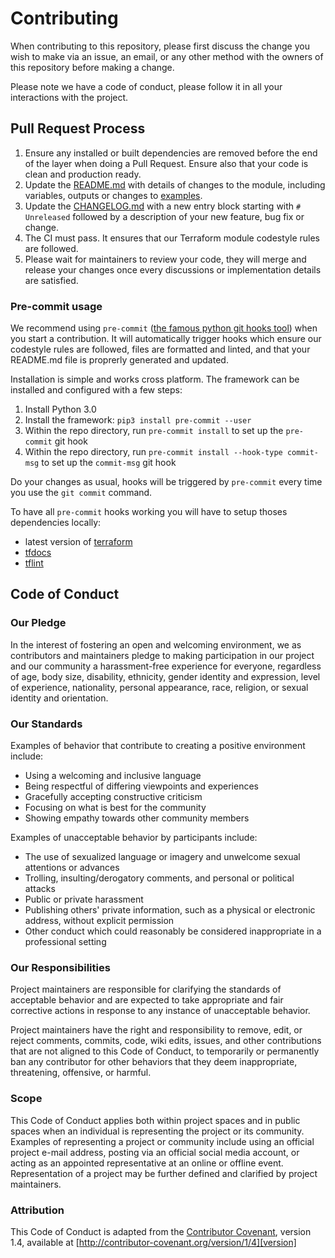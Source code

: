 # Contributing

When contributing to this repository, please first discuss the change you wish to make via an issue,
an email, or any other method with the owners of this repository before making a change.

Please note we have a code of conduct, please follow it in all your interactions with the project.

## Pull Request Process

1. Ensure any installed or built dependencies are removed before the end of the layer when doing a
   Pull Request. Ensure also that your code is clean and production ready.
2. Update the [README.md](./README.md) with details of changes to the module, including variables, outputs
   or changes to [examples](./examples).
3. Update the [CHANGELOG.md](./CHANGELOG.md) with a new entry block starting with `# Unreleased`
   followed by a description of your new feature, bug fix or change.
4. The CI must pass. It ensures that our Terraform module codestyle rules are followed.
5. Please wait for maintainers to review your code, they will merge and release your changes once every
   discussions or implementation details are satisfied.

### Pre-commit usage

We recommend using `pre-commit` ([the famous python git hooks tool](https://pre-commit.com/#intro))
when you start a contribution. It will automatically trigger hooks which ensure our codestyle rules are followed,
files are formatted and linted, and that your README.md file is proprerly generated and updated.

Installation is simple and works cross platform. The framework can be installed and configured with a few steps:

1. Install Python 3.0
2. Install the framework:  `pip3 install pre-commit --user`
3. Within the repo directory, run `pre-commit install` to set up the `pre-commit` git hook
4. Within the repo directory, run `pre-commit install --hook-type commit-msg` to set up the `commit-msg` git hook


Do your changes as usual, hooks will be triggered by `pre-commit` every time you use the `git commit` command.

To have all `pre-commit` hooks working you will have to setup thoses dependencies locally:
- latest version of [terraform](https://releases.hashicorp.com/terraform/)
- [tfdocs](https://github.com/terraform-docs/terraform-docs)
- [tflint](https://github.com/terraform-linters/tflint)

## Code of Conduct

### Our Pledge

In the interest of fostering an open and welcoming environment, we as
contributors and maintainers pledge to making participation in our project and
our community a harassment-free experience for everyone, regardless of age, body
size, disability, ethnicity, gender identity and expression, level of experience,
nationality, personal appearance, race, religion, or sexual identity and
orientation.

### Our Standards

Examples of behavior that contribute to creating a positive environment
include:

* Using a welcoming and inclusive language
* Being respectful of differing viewpoints and experiences
* Gracefully accepting constructive criticism
* Focusing on what is best for the community
* Showing empathy towards other community members

Examples of unacceptable behavior by participants include:

* The use of sexualized language or imagery and unwelcome sexual attentions or
advances
* Trolling, insulting/derogatory comments, and personal or political attacks
* Public or private harassment
* Publishing others' private information, such as a physical or electronic
  address, without explicit permission
* Other conduct which could reasonably be considered inappropriate in a
  professional setting

### Our Responsibilities

Project maintainers are responsible for clarifying the standards of acceptable
behavior and are expected to take appropriate and fair corrective actions in
response to any instance of unacceptable behavior.

Project maintainers have the right and responsibility to remove, edit, or
reject comments, commits, code, wiki edits, issues, and other contributions
that are not aligned to this Code of Conduct, to temporarily or permanently
ban any contributor for other behaviors that they deem inappropriate,
threatening, offensive, or harmful.

### Scope

This Code of Conduct applies both within project spaces and in public spaces
when an individual is representing the project or its community. Examples of
representing a project or community include using an official project e-mail
address, posting via an official social media account, or acting as an appointed
representative at an online or offline event. Representation of a project may be
further defined and clarified by project maintainers.

### Attribution

This Code of Conduct is adapted from the [Contributor Covenant][homepage], version 1.4,
available at [http://contributor-covenant.org/version/1/4][version]

[homepage]: http://contributor-covenant.org
[version]: http://contributor-covenant.org/version/1/4/
